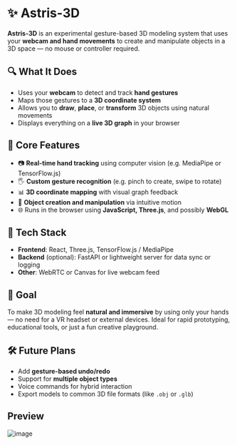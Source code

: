 # ✨ Astris-3D

**Astris-3D** is an experimental gesture-based 3D modeling system that uses your **webcam and hand movements** to create and manipulate objects in a 3D space — no mouse or controller required.

## 🔍 What It Does

- Uses your **webcam** to detect and track **hand gestures**
- Maps those gestures to a **3D coordinate system**
- Allows you to **draw**, **place**, or **transform** 3D objects using natural movements
- Displays everything on a **live 3D graph** in your browser

## 🧠 Core Features

- 📷 **Real-time hand tracking** using computer vision (e.g. MediaPipe or TensorFlow.js)
- 🖐️ **Custom gesture recognition** (e.g. pinch to create, swipe to rotate)
- 📊 **3D coordinate mapping** with visual graph feedback
- 🧱 **Object creation and manipulation** via intuitive motion
- 🌐 Runs in the browser using **JavaScript, Three.js**, and possibly **WebGL**

## 🚀 Tech Stack

- **Frontend**: React, Three.js, TensorFlow.js / MediaPipe
- **Backend** (optional): FastAPI or lightweight server for data sync or logging
- **Other**: WebRTC or Canvas for live webcam feed

## 🎯 Goal

To make 3D modeling feel **natural and immersive** by using only your hands — no need for a VR headset or external devices. Ideal for rapid prototyping, educational tools, or just a fun creative playground.

## 🛠️ Future Plans

- Add **gesture-based undo/redo**
- Support for **multiple object types**
- Voice commands for hybrid interaction
- Export models to common 3D file formats (like `.obj` or `.glb`)

## Preview

![image](https://github.com/user-attachments/assets/88c068ba-28a6-4ebd-af7f-75fabcf588c2)


